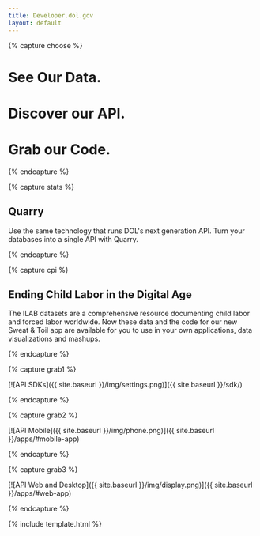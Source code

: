 ```yaml
---
title: Developer.dol.gov
layout: default
---
```


{% capture choose %}

# See Our Data.

# Discover our API.

# Grab our Code.


{% endcapture %}

{% capture stats %}

## Quarry

Use the same technology that runs DOL's next generation API. Turn your databases into a single API with Quarry.

{% endcapture %}

{% capture cpi %}

## Ending Child Labor in the Digital Age

The ILAB datasets are a comprehensive resource
documenting child labor and forced labor worldwide.
Now these data and the code for our new Sweat & Toil
app are available for you to use in your own applications,
data visualizations and mashups.

{% endcapture %}


{% capture grab1 %}

[![API SDKs]({{ site.baseurl }}/img/settings.png)]({{ site.baseurl }}/sdk/)

{% endcapture %}

{% capture grab2 %}

[![API Mobile]({{ site.baseurl }}/img/phone.png)]({{ site.baseurl }}/apps/#mobile-app)
  

{% endcapture %}

{% capture grab3 %}

[![API Web and Desktop]({{ site.baseurl }}/img/display.png)]({{ site.baseurl }}/apps/#web-app)
 

{% endcapture %}


{% include template.html %}
